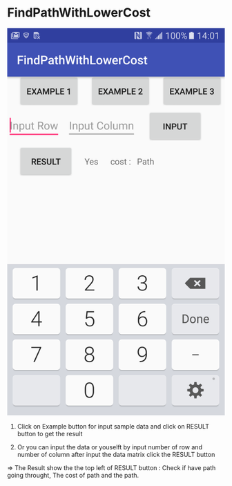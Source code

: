 # FindPathWithLowerCost
![alt text](device-2017-01-31-140207.png "The Application Screen shoot")


1. Click on Example button for input sample data and click on RESULT button to get the result 

2. Or you can input the data or youselft by input number of row and number of column after input the data matrix click the RESULT button


=> The Result show the the top left of RESULT button : Check if have path going throught, The cost of path and the path. 
